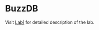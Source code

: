 # BuzzDB
Visit [Lab1](https://buzzdb-docs.readthedocs.io/part1/lab1.html) for detailed description of the lab.